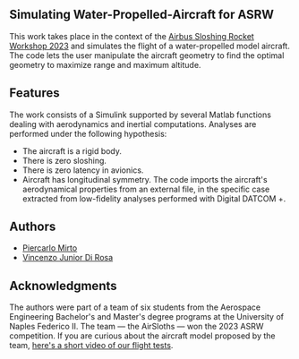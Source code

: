 ## Simulating Water-Propelled-Aircraft for ASRW
This work takes place in the context of the [Airbus Sloshing Rocket Workshop 2023](https://sloshing.euroavia.eu/) and simulates the flight of a water-propelled model aircraft. The code lets the user manipulate the aircraft geometry to find the optimal geometry to maximize range and maximum altitude.


## Features
The work consists of a Simulink supported by several Matlab functions dealing with aerodynamics and inertial computations. Analyses are performed under the following hypothesis:
- The aircraft is a rigid body.
- There is zero sloshing.
- There is zero latency in avionics.
- Aircraft has longitudinal symmetry. 
The code imports the aircraft's aerodynamical properties from an external file, in the specific case extracted from low-fidelity analyses performed with Digital DATCOM +.


## Authors
- [Piercarlo Mirto](https://www.linkedin.com/in/piercarlo-mirto-4413a3228/)
- [Vincenzo Junior Di Rosa](https://www.linkedin.com/in/vincenzo-junior-di-rosa/)


## Acknowledgments
The authors were part of a team of six students from the Aerospace Engineering Bachelor's and Master's degree programs at the University of Naples Federico II. The team — the AirSloths — won the 2023 ASRW competition. If you are curious about the aircraft model proposed by the team, [here's a short video of our flight tests](https://www.youtube.com/watch?v=y8TNEQP7Qss).
